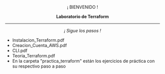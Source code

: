 <p align="center">¡ BIENVENIDO !</p>
<p align="center"><b>Laboratorio de Terraform</b></p>
<hr>
<p align="center"><i>¡ Sigue los pasos !</i></p>
<ul>
  <li>Instalacion_Terraform.pdf</li>
  <li>Creacion_Cuenta_AWS.pdf</li>
  <li>CLI.pdf</li>
  <li>Teoria_Terraform.pdf</li>
  <li>En la carpeta "practica_terraform" están los ejercicios de práctica con su respectivo paso a paso</li>
</ul>

